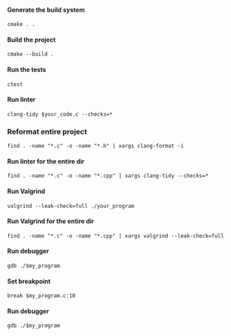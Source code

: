 #### Generate the build system

```
cmake . .
```

#### Build the project

```
cmake --build .
```

#### Run the tests

```
ctest
```

#### Run linter

```
clang-tidy $your_code.c --checks=*
```

### Reformat entire project

```
find . -name "*.c" -o -name "*.h" | xargs clang-format -i
```

#### Run linter for the entire dir

```
find . -name "*.c" -o -name "*.cpp" | xargs clang-tidy --checks=*
```

#### Run Valgrind

```
valgrind --leak-check=full ./your_program
```

#### Run Valgrind for the entire dir

```
find . -name "*.c" -o -name "*.cpp" | xargs valgrind --leak-check=full
```

#### Run debugger

```
gdb ./$my_program
```

#### Set breakpoint

```
break $my_program.c:10
```

#### Run debugger

```
gdb ./$my_program
```
